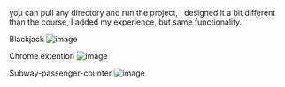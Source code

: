 you can pull any directory and run the project, I designed it a bit different than the course, I added my experience, but same functionality.


Blackjack
![image](https://github.com/user-attachments/assets/faf65acc-0185-4c69-8b52-2d64ef154603)

Chrome extention
![image](https://github.com/user-attachments/assets/be70d5b7-50bd-4be9-9b68-66240becebaf)

Subway-passenger-counter
![image](https://github.com/user-attachments/assets/0166364f-d472-48b2-a03c-4d63c21dde76)


